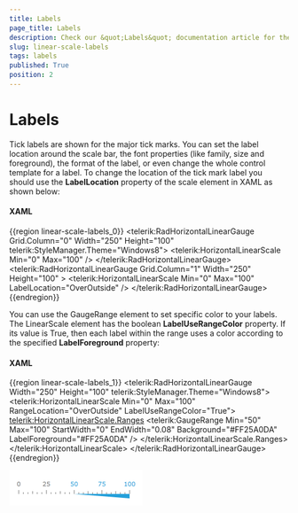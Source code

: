 ```yaml
---
title: Labels
page_title: Labels
description: Check our &quot;Labels&quot; documentation article for the RadGauge {{ site.framework_name }} control.
slug: linear-scale-labels
tags: labels
published: True
position: 2
---
```


# Labels

Tick labels are shown for the major tick marks. You can set the label location around the scale bar, the font properties (like family, size and foreground), the format of the label, or even change the whole control template for a label. To change the location of the tick mark label you should use the __LabelLocation__ property of the scale element in XAML as shown below:

#### __XAML__
{{region linear-scale-labels_0}}
	<telerik:RadHorizontalLinearGauge Grid.Column="0" Width="250" Height="100" telerik:StyleManager.Theme="Windows8">
	    <telerik:HorizontalLinearScale Min="0" Max="100" />
	</telerik:RadHorizontalLinearGauge>
	<telerik:RadHorizontalLinearGauge Grid.Column="1" Width="250" Height="100" >
	    <telerik:HorizontalLinearScale Min="0" Max="100" LabelLocation="OverOutside" />
	</telerik:RadHorizontalLinearGauge>
{{endregion}}

You can use the GaugeRange element to set specific color to your labels. The LinearScale element has the boolean __LabelUseRangeColor__ property. If its value is True, then each label within the range uses a color according to the specified __LabelForeground__ property:

#### __XAML__
{{region linear-scale-labels_1}}
	<telerik:RadHorizontalLinearGauge Width="250" Height="100" telerik:StyleManager.Theme="Windows8">
	    <telerik:HorizontalLinearScale Min="0" Max="100" 
	                         RangeLocation="OverOutside"
	                         LabelUseRangeColor="True">
	        <telerik:HorizontalLinearScale.Ranges> 
	                <telerik:GaugeRange Min="50" Max="100"
	                                    StartWidth="0"
	                                    EndWidth="0.08"
	                                    Background="#FF25A0DA"
	                                    LabelForeground="#FF25A0DA" />
	        </telerik:HorizontalLinearScale.Ranges>
	    </telerik:HorizontalLinearScale>
	</telerik:RadHorizontalLinearGauge>
{{endregion}}

![{{ site.framework_name }} RadGauge HorizontalLinearScale with LabelUseRangeColor](images/LinearScaleLabelRangeColor.png)